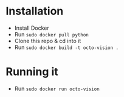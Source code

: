 # Installation
- Install Docker
- Run `sudo docker pull python`
- Clone this repo & cd into it
- Run `sudo docker build -t octo-vision .`

# Running it
- Run `sudo docker run octo-vision`
